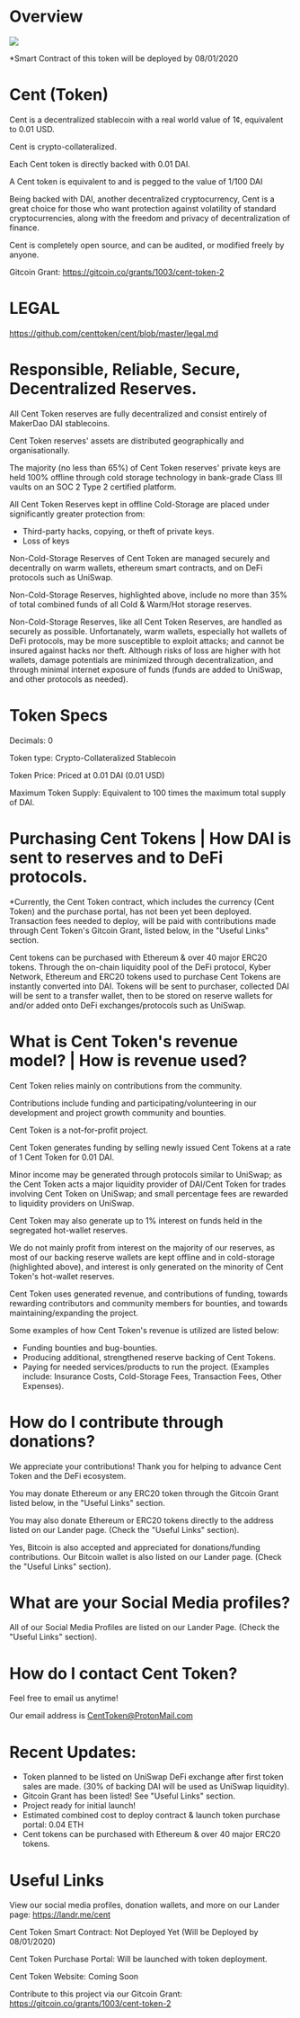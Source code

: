 # Overview

![](https://i.imgur.com/eC1gPoW.jpg)

*Smart Contract of this token will be deployed by 08/01/2020

# Cent (Token)

Cent is a decentralized stablecoin with a real world value of 1¢, equivalent to 0.01 USD.

Cent is crypto-collateralized.

Each Cent token is directly backed with 0.01 DAI.

A Cent token is equivalent to and is pegged to the value of 1/100 DAI

Being backed with DAI, another decentralized cryptocurrency, Cent is a great choice for those who want protection against volatility of standard cryptocurrencies, along with the freedom and privacy of decentralization of finance.

Cent is completely open source, and can be audited, or modified freely by anyone.

Gitcoin Grant: https://gitcoin.co/grants/1003/cent-token-2

# LEGAL

https://github.com/centtoken/cent/blob/master/legal.md

# Responsible, Reliable, Secure, Decentralized Reserves.

All Cent Token reserves are fully decentralized and consist entirely of MakerDao DAI stablecoins.

Cent Token reserves' assets are distributed geographically and organisationally.

The majority (no less than 65%) of Cent Token reserves' private keys are held 100% offline through cold storage technology in bank-grade Class III vaults on an SOC 2 Type 2 certified platform.

All Cent Token Reserves kept in offline Cold-Storage are placed under significantly greater protection from:
 - Third-party hacks, copying, or theft of private keys.
 - Loss of keys
 
 Non-Cold-Storage Reserves of Cent Token are managed securely and decentrally on warm wallets, ethereum smart contracts, and on DeFi protocols such as UniSwap.
 
 Non-Cold-Storage Reserves, highlighted above, include no more than 35% of total combined funds of all Cold & Warm/Hot storage reserves.
 
 Non-Cold-Storage Reserves, like all Cent Token Reserves, are handled as securely as possible. 
 Unfortanately, warm wallets, especially hot wallets of DeFi protocols, may be more susceptible to exploit attacks; and cannot be insured against hacks nor theft. Although risks of loss are higher with hot wallets, damage potentials are minimized through decentralization, and through minimal internet exposure of funds (funds are added to UniSwap, and other protocols as needed).

# Token Specs

Decimals: 0

Token type: Crypto-Collateralized Stablecoin

Token Price: Priced at 0.01 DAI (0.01 USD)

Maximum Token Supply: Equivalent to 100 times the maximum total supply of DAI.

# Purchasing Cent Tokens | How DAI is sent to reserves and to DeFi protocols.

*Currently, the Cent Token contract, which includes the currency (Cent Token) and the purchase portal, has not been yet been deployed. Transaction fees needed to deploy, will be paid with contributions made through Cent Token's Gitcoin Grant, listed below, in the "Useful Links" section.

Cent tokens can be purchased with Ethereum & over 40 major ERC20 tokens.
Through the on-chain liquidity pool of the DeFi protocol, Kyber Network, Ethereum and ERC20 tokens used to purchase Cent Tokens are instantly converted into DAI.
Tokens will be sent to purchaser, collected DAI will be sent to a transfer wallet, then to be stored on reserve wallets for and/or added onto DeFi exchanges/protocols such as UniSwap.

# What is Cent Token's revenue model? | How is revenue used?

Cent Token relies mainly on contributions from the community.

Contributions include funding and participating/volunteering in our development and project growth community and bounties.

Cent Token is a not-for-profit project.

Cent Token generates funding by selling newly issued Cent Tokens at a rate of 1 Cent Token for 0.01 DAI.

Minor income may be generated through protocols similar to UniSwap; as the Cent Token acts a major liquidity provider of DAI/Cent Token for trades involving Cent Token on UniSwap; and small percentage fees are rewarded to liquidity providers on UniSwap.

Cent Token may also generate up to 1% interest on funds held in the segregated hot-wallet reserves.

We do not mainly profit from interest on the majority of our reserves, as most of our backing reserve wallets are kept offline and in cold-storage (highlighted above), and interest is only generated on the minority of Cent Token's hot-wallet reserves.

Cent Token uses generated revenue, and contributions of funding, towards rewarding contributors and community members for bounties, and towards maintaining/expanding the project.

Some examples of how Cent Token's revenue is utilized are listed below:

- Funding bounties and bug-bounties.
- Producing additional, strengthened reserve backing of Cent Tokens.
- Paying for needed services/products to run the project. (Examples include: Insurance Costs, Cold-Storage Fees, Transaction Fees, Other Expenses).


# How do I contribute through donations?

We appreciate your contributions! Thank you for helping to advance Cent Token and the DeFi ecosystem.

You may donate Ethereum or any ERC20 token through the Gitcoin Grant listed below, in the "Useful Links" section.

You may also donate Ethereum or ERC20 tokens directly to the address listed on our Lander page. (Check the "Useful Links" section).

Yes, Bitcoin is also accepted and appreciated for donations/funding contributions. 
Our Bitcoin wallet is also listed on our Lander page. (Check the "Useful Links" section).

# What are your Social Media profiles?

All of our Social Media Profiles are listed on our Lander Page. (Check the "Useful Links" section).

# How do I contact Cent Token?

Feel free to email us anytime!

Our email address is CentToken@ProtonMail.com


# Recent Updates:

- Token planned to be listed on UniSwap DeFi exchange after first token sales are made. (30% of backing DAI will be used as UniSwap liquidity).
- Gitcoin Grant has been listed! See "Useful Links" section.
- Project ready for initial launch!
- Estimated combined cost to deploy contract & launch token purchase portal: 0.04 ETH
- Cent tokens can be purchased with Ethereum & over 40 major ERC20 tokens.

# Useful Links

View our social media profiles, donation wallets, and more on our Lander page: https://landr.me/cent

Cent Token Smart Contract: Not Deployed Yet (Will be Deployed by 08/01/2020)

Cent Token Purchase Portal: Will be launched with token deployment.

Cent Token Website: Coming Soon

Contribute to this project via our Gitcoin Grant: https://gitcoin.co/grants/1003/cent-token-2
